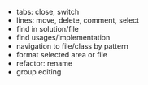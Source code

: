 * tabs: close, switch
* lines: move, delete, comment, select
* find in solution/file
* find usages/implementation
* navigation to file/class by pattern
* format selected area or file
* refactor: rename
* group editing

